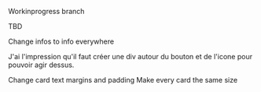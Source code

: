Workinprogress branch

TBD

Change infos to info everywhere 

J'ai l'impression qu'il faut créer une div autour du bouton et de l'icone pour pouvoir agir dessus.

Change card text margins and padding 
Make every card the same size
